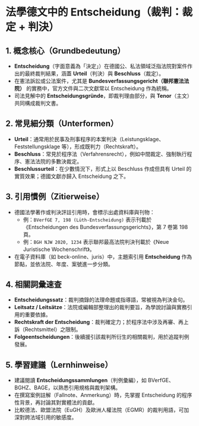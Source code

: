 # 法學德文中的 Entscheidung（裁判：裁定 + 判決）

## 1. 概念核心（Grundbedeutung）

- **Entscheidung**（字面意義為「決定」）在德國公、私法領域泛指法院對案件作出的最終裁判結果，涵蓋 **Urteil**（判決）與 **Beschluss**（裁定）。  
- 在憲法訴訟或公法案件，尤其是 **Bundesverfassungsgericht（聯邦憲法法院）** 的實務中，官方文件與二次文獻常以 Entscheidung 作為統稱。  
- 司法見解中的 **Entscheidungsgründe**，即裁判理由部分，與 **Tenor**（主文）共同構成裁判文書。  

## 2. 常見細分類（Unterformen）

- **Urteil**：通常用於民事及刑事程序的本案判決（Leistungsklage、Feststellungsklage 等），形成既判力（Rechtskraft）。  
- **Beschluss**：常見於程序法（Verfahrensrecht），例如中間裁定、強制執行程序、憲法法院的多數決裁定。  
- **Beschlussurteil**：在少數情況下，形式上以 Beschluss 作成但具有 Urteil 的實質效果；德國文獻亦歸入 Entscheidung 之下。  

## 3. 引用慣例（Zitierweise）

- 德國法學著作或判決評註引用時，會標示出處資料庫與刊物：  
  - 例：`BVerfGE 7, 198 (Lüth-Entscheidung)` 表示刊載於《Entscheidungen des Bundesverfassungsgerichts》，第 7 卷第 198 頁。  
  - 例：`BGH NJW 2020, 1234` 表示聯邦最高法院判決刊載於《Neue Juristische Wochenschrift》。  
- 在電子資料庫（如 beck-online、juris）中，主題索引用 **Entscheidung** 作為節點，並依法院、年度、案號進一步分類。  

## 4. 相關詞彙速查

- **Entscheidungssatz**：裁判摘錄的法理命題或指導語，常被視為判決金句。  
- **Leitsatz / Leitsätze**：法院或編輯部整理出的裁判要旨，為學說討論與實務引用的重要依據。  
- **Rechtskraft der Entscheidung**：裁判確定力；於程序法中涉及再審、再上訴（Rechtsmittel）之限制。  
- **Folgeentscheidungen**：後續援引該裁判所衍生的相關裁判，用於追蹤判例發展。  

## 5. 學習建議（Lernhinweise）

- 建議閱讀 **Entscheidungssammlungen**（判例彙編），如 BVerfGE、BGHZ、BAGE，以熟悉引用規格與裁判架構。  
- 在撰寫案例註解（Fallnote、Anmerkung）時，先掌握 Entscheidung 的程序性背景，再討論其對實體法的貢獻。  
- 比較德法、歐盟法院（EuGH）及歐洲人權法院（EGMR）的裁判用語，可加深對跨法域引用的敏感度。  
